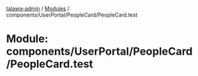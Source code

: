 [talawa-admin](../README.md) / [Modules](../modules.md) / components/UserPortal/PeopleCard/PeopleCard.test

# Module: components/UserPortal/PeopleCard/PeopleCard.test
